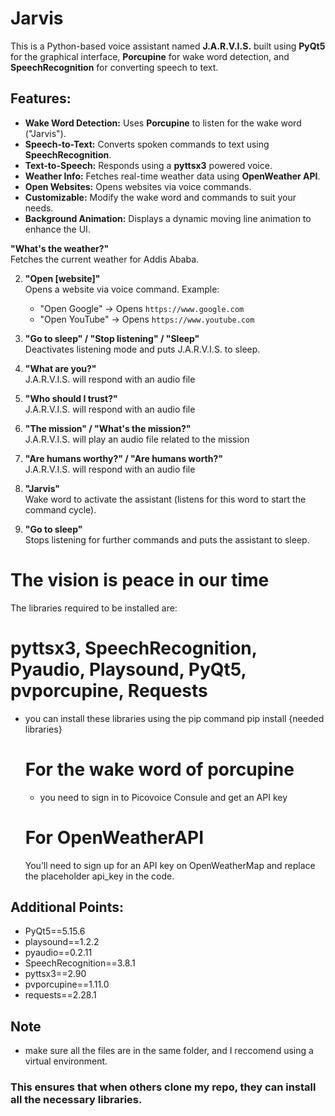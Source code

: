 # Jarvis
This is a Python-based voice assistant named **J.A.R.V.I.S.** built using **PyQt5** for the graphical interface, **Porcupine** for wake word detection, and **SpeechRecognition** for converting speech to text.

## Features:
- **Wake Word Detection:** Uses **Porcupine** to listen for the wake word ("Jarvis").
- **Speech-to-Text:** Converts spoken commands to text using **SpeechRecognition**.
- **Text-to-Speech:** Responds using a **pyttsx3** powered voice.
- **Weather Info:** Fetches real-time weather data using **OpenWeather API**.
- **Open Websites:** Opens websites via voice commands.
- **Customizable:** Modify the wake word and commands to suit your needs.
- **Background Animation:** Displays a dynamic moving line animation to enhance the UI.

**"What's the weather?"**  
   Fetches the current weather for Addis Ababa.

2. **"Open [website]"**  
   Opens a website via voice command. Example:  
   - "Open Google" → Opens `https://www.google.com`
   - "Open YouTube" → Opens `https://www.youtube.com`

3. **"Go to sleep" / "Stop listening" / "Sleep"**  
   Deactivates listening mode and puts J.A.R.V.I.S. to sleep.

4. **"What are you?"**  
   J.A.R.V.I.S. will respond with an audio file

5. **"Who should I trust?"**  
   J.A.R.V.I.S. will respond with an audio file

6. **"The mission" / "What's the mission?"**  
   J.A.R.V.I.S. will play an audio file related to the mission 

7. **"Are humans worthy?" / "Are humans worth?"**  
   J.A.R.V.I.S. will respond with an audio file 

8. **"Jarvis"**  
   Wake word to activate the assistant (listens for this word to start the command cycle).

9. **"Go to sleep"**  
   Stops listening for further commands and puts the assistant to sleep.
  
# The vision is peace in our time
The libraries required to be installed are:
# pyttsx3, SpeechRecognition, Pyaudio, Playsound, PyQt5, pvporcupine, Requests
- you can install these libraries using the pip command
  pip install {needed libraries}
  
  # For the wake word of porcupine
  - you need to sign in to Picovoice Consule and get an API key
    
  # For OpenWeatherAPI
   You’ll need to sign up for an API key on OpenWeatherMap and replace the placeholder api_key in the code.
  
## Additional Points:
- PyQt5==5.15.6
- playsound==1.2.2
- pyaudio==0.2.11
- SpeechRecognition==3.8.1
- pyttsx3==2.90
- pvporcupine==1.11.0
- requests==2.28.1
  
## Note
- make sure all the files are in the same folder, and I reccomend using a virtual environment.
  
### This ensures that when others clone my repo, they can install all the necessary libraries.



